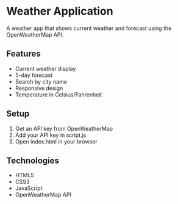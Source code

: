 # Weather Application

A weather app that shows current weather and forecast using the OpenWeatherMap API.

## Features
- Current weather display
- 5-day forecast
- Search by city name
- Responsive design
- Temperature in Celsius/Fahrenheit

## Setup
1. Get an API key from OpenWeatherMap
2. Add your API key in script.js
3. Open index.html in your browser

## Technologies
- HTML5
- CSS3
- JavaScript
- OpenWeatherMap API
